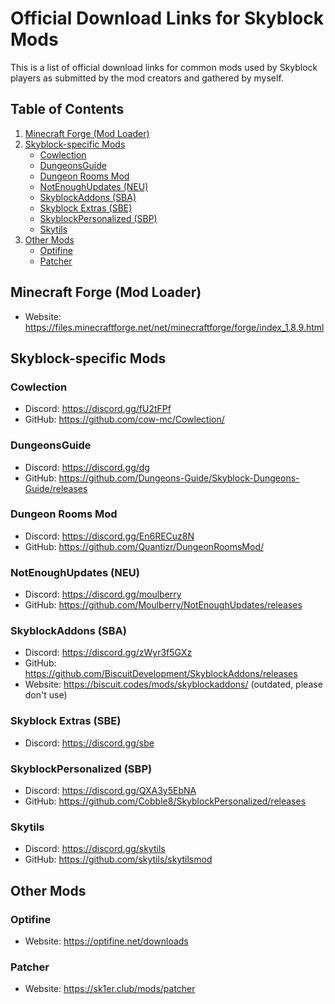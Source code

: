 # Official Download Links for Skyblock Mods
This is a list of official download links for common mods used by Skyblock players as submitted by the mod creators and gathered by myself.

## Table of Contents
1. [Minecraft Forge (Mod Loader)](#minecraft-forge-mod-loader)
2. [Skyblock-specific Mods](#skyblock-specific-mods)
    - [Cowlection](#cowlection)
    - [DungeonsGuide](#dungeonsguide)
    - [Dungeon Rooms Mod](#dungeon-rooms-mod)
    - [NotEnoughUpdates (NEU)](#notenoughupdates-neu)
    - [SkyblockAddons (SBA)](#skyblockaddons-sba)
    - [Skyblock Extras (SBE)](#skyblock-extras-sbe)
    - [SkyblockPersonalized (SBP)](#skyblockpersonalized-sbp)
    - [Skytils](#skytils)
4. [Other Mods](#other-mods)
    - [Optifine](#optifine)
    - [Patcher](#patcher)

## Minecraft Forge (Mod Loader)
- Website: https://files.minecraftforge.net/net/minecraftforge/forge/index_1.8.9.html

## Skyblock-specific Mods

### Cowlection
- Discord: https://discord.gg/fU2tFPf
- GitHub: https://github.com/cow-mc/Cowlection/

### DungeonsGuide
- Discord: https://discord.gg/dg
- GitHub: https://github.com/Dungeons-Guide/Skyblock-Dungeons-Guide/releases

### Dungeon Rooms Mod
- Discord: https://discord.gg/En6RECuz8N
- GitHub: https://github.com/Quantizr/DungeonRoomsMod/

### NotEnoughUpdates (NEU)
- Discord: https://discord.gg/moulberry
- GitHub: https://github.com/Moulberry/NotEnoughUpdates/releases

### SkyblockAddons (SBA)
- Discord: https://discord.gg/zWyr3f5GXz
- GitHub: https://github.com/BiscuitDevelopment/SkyblockAddons/releases
- Website: https://biscuit.codes/mods/skyblockaddons/ (outdated, please don't use)

### Skyblock Extras (SBE)
- Discord: https://discord.gg/sbe

### SkyblockPersonalized (SBP)
- Discord: https://discord.gg/QXA3y5EbNA
- GitHub: https://github.com/Cobble8/SkyblockPersonalized/releases

### Skytils
- Discord: https://discord.gg/skytils
- GitHub: https://github.com/skytils/skytilsmod

## Other Mods

### Optifine
- Website: https://optifine.net/downloads

### Patcher
- Website: https://sk1er.club/mods/patcher
